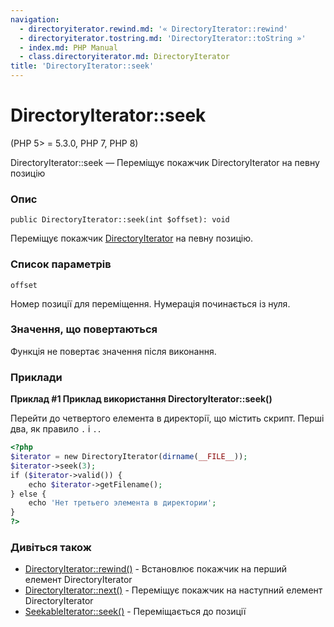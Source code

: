 ```yaml
---
navigation:
  - directoryiterator.rewind.md: '« DirectoryIterator::rewind'
  - directoryiterator.tostring.md: 'DirectoryIterator::toString »'
  - index.md: PHP Manual
  - class.directoryiterator.md: DirectoryIterator
title: 'DirectoryIterator::seek'
---
```

# DirectoryIterator::seek

(PHP 5> = 5.3.0, PHP 7, PHP 8)

DirectoryIterator::seek — Переміщує покажчик DirectoryIterator на певну позицію

### Опис

```methodsynopsis
public DirectoryIterator::seek(int $offset): void
```

Переміщує покажчик [DirectoryIterator](class.directoryiterator.md) на певну позицію.

### Список параметрів

`offset`

Номер позиції для переміщення. Нумерація починається із нуля.

### Значення, що повертаються

Функція не повертає значення після виконання.

### Приклади

**Приклад #1 Приклад використання **DirectoryIterator::seek()****

Перейти до четвертого елемента в директорії, що містить скрипт. Перші два, як правило `.` і `..`

```php
<?php
$iterator = new DirectoryIterator(dirname(__FILE__));
$iterator->seek(3);
if ($iterator->valid()) {
    echo $iterator->getFilename();
} else {
    echo 'Нет третьего элемента в директории';
}
?>
```

### Дивіться також

-   [DirectoryIterator::rewind()](directoryiterator.rewind.md) - Встановлює покажчик на перший елемент DirectoryIterator
-   [DirectoryIterator::next()](directoryiterator.next.md) - Переміщує покажчик на наступний елемент DirectoryIterator
-   [SeekableIterator::seek()](seekableiterator.seek.md) - Переміщається до позиції
